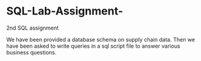 # SQL-Lab-Assignment-
2nd SQL assignment


We have been provided a database schema on supply chain data. Then we have been asked to write queries in a sql script file to answer various business questions.
